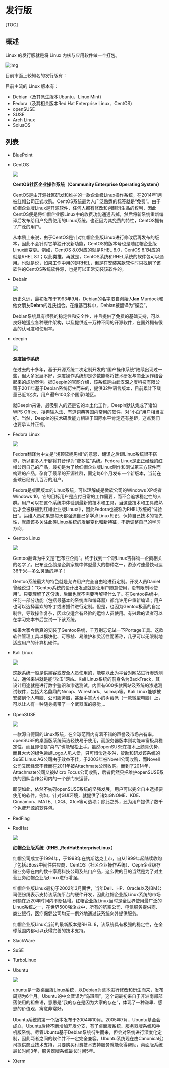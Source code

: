 # 发行版

[TOC]

## 概述

Linux 的发行版就是将 Linux 内核与应用软件做一个打包。

![img](../../Image/l/i/linux.jpg)

目前市面上较知名的发行版有：

目前主流的 Linux 版本有：

- Debian（及其派生版本Ubuntu、Linux Mint）
- Fedora（及其相关版本Red Hat Enterprise Linux、CentOS）
- openSUSE
- SUSE
- Arch Linux
- SolusOS

## 列表

* BluePoint

* CentOS

  ![](../../Image/c/centos.jpg)

  **CentOS社区企业操作系统（Community Enterprise Operating System）**

  CentOS是由开源社区研发和维护的一款企业级Linux操作系统，在2014年1月被红帽公司正式收购。CentOS系统最为人广泛熟悉的标签就是“免费”。由于红帽企业版Linux是开源软件，任何人都有修改和创建衍生品的权利，因此CentOS便是将红帽企业版Linux中的收费功能通通去掉，然后将新系统重新编译后发布给用户免费使用的Linux系统。也正因为其免费的特性，CentOS拥有了广泛的用户。

  从本质上来说，由于CentOS是针对红帽企业版Linux进行修改后再发布的版本，因此不会针对它单独开发新功能，CentOS的版本号也是随红帽企业版Linux而变更。例如，CentOS 8.0对应的就是RHEL 8.0，CentOS 8.1对应的就是RHEL  8.1；以此类推。再就是，CentOS系统和RHEL系统的软件包可以通用。也就是说，如果工作中用的是RHEL，但是在安装某款软件时只找到了该软件的CentOS系统软件源，也是可以正常安装该软件的。

* Debain

  ![](../../Image/d/debian.png)

  历史久远，最初发布于1993年9月。Debian的名字取自创始人**Ian** Murdock和他女朋友**Deb**ra的姓氏组合。在维基百科中，Debian被翻译为“蝶变”。

  Debian系统具有很强的稳定性和安全性，并且提供了免费的基础支持，可以良好地适应各种硬件架构，以及提供近十万种不同的开源软件，在国外拥有很高的认可度和使用率。

* deepin

  ![](../../Image/d/deepin.png)

  **深度操作系统**

  在过去的十多年，基于开源系统二次定制开发的“国产操作系统”陆续出现过一些，但大多发展不好，深度操作系统却是少数能够将技术研发与商业运作结合起来的成功案例。据Deepin的官网介绍，该系统是由武汉深之度科技有限公司于2011年基于Debian系统衍生而来的，提供32种语言版本，目前累计下载量已近1亿次，用户遍布100余个国家/地区。

  就Deepin来讲，最吸引人的还是它的本土化工作。Deepin默认集成了诸如WPS  Office、搜狗输入法、有道词典等国内常用的软件，对“小白”用户相当友好。当然，Deepin的技术研发能力相较于国际水平肯定还有差距，这点我们也要承认并正视。

* Fedora Linux

  ![](../../Image/f/fedora.png)

  Fedora翻译为中文是“浅顶软呢男帽”的意思，翻译之后跟Linux系统很不搭界，所以更多人干脆将其音译为“费多拉”系统。Fedora  Linux是正正经经的红帽公司自己的产品，最初是为了给红帽企业版Linux制作和测试第三方软件而构建的产品，孕育了最早的开源社群，固定每6个月发布一个新版本，当前在全球已经有几百万的用户。

  Fedora是桌面版本的Linux系统，可以理解成是微软公司的Windows XP或者Windows  10。它的目标用户是应付日常的工作需要，而不会追求稳定性的人群。用户可以在这个系统中体验到最新的技术和工具，当这些技术和工具成熟后才会被移植到红帽企业版Linux中，因此Fedora也被称为RHEL系统的“试验田”。运维人员如果想每天都强迫自己多学点Linux知识，保持自己技术的领先性，就应该多关注此类Linux系统的发展变化和新特征，不断调整自己的学习方向。

* Gentoo Linux

  ![](../../Image/g/Gentoo.png)

  Gentoo翻译为中文是“巴布亚企鹅”。终于找到一个跟Linux吉祥物—企鹅相关的名字了。巴布亚企鹅是企鹅家族中体型最大的物种之一，游泳时速最快可达36千米—多么灵活的胖子！

  Gentoo系统最大的特色就是允许用户完全自由地进行定制。开发人员Daniel曾经说过：“Gentoo系统的设计出发点就是让用户随意使用，没有限制地使用”。只要理解了这句话，后面也就不需要再解释什么了。在Gentoo系统中，任何一部分功能（包括最基本的系统库和编译器）都允许用户重新编译；用户也可以选择喜欢的补丁或者插件进行定制。但是，也因为Gentoo极高的自定制性，导致操作复杂，因此仅适合有经验的运维人员使用。有兴趣的读者可以在学习完本书后尝试一下该系统。

  如果大家今后真的安装了Gentoo系统，千万别忘记试一下Portage工具。这款软件管理工具以模块化、可移植、易维护和灵活性而著称，几乎可以无限制地适应用户的计算机硬件。

* Kali Linux

  ![](../../Image/k/kali.jpg)

  这款系统一般是供黑客或安全人员使用的，能够以此为平台对网站进行渗透测试，通俗来讲就是能“攻击”网站。Kali  Linux系统的前身名为BackTrack，其设计用途就是进行数字鉴识和渗透测试，内置有600多款网站及系统的渗透测试软件，包括大名鼎鼎的Nmap、Wireshark、sqlmap等。Kali  Linux能够被安装到个人电脑、公司服务器，甚至手掌大小的树莓派（一款微型电脑）上，可以让人有一种随身携带了一个武器库的感觉，。

* OpenSUSE

  ![](../../Image/o/OpenSUSE.png)

  一款源自德国的Linux系统，在全球范围内有着不错的声誉及市场占有率。openSUSE的桌面版系统简洁轻快易于使用，而服务器版本则功能丰富极具稳定性，而且即便是“菜鸟”也能轻松上手。虽然openSUSE在技术上颇具优势，而且大大的绿色蜥蜴Logo人见人爱，只可惜命途多舛，赞助和研发该系统的SuSE Linux  AG公司由于效益不佳，于2003年被Novell公司收购，而Novell公司又因经营不佳而在2011年被Attachmate公司收购。而到了2014年，Attachmate公司又被Micro Focus公司收购，后者仍然只把维护openSUSE系统的团队当作公司内的一个部门来运营。

  即便如此，依然不妨碍openSUSE系统的坚强发展，用户可以完全自主选择要使用的软件。例如，针对GUI环境，就提供了诸如GNOME、KDE、Cinnamon、MATE、LXQt、Xfce等可选项；除此之外，还为用户提供了数千个免费开源的软件包。

* RedFlag

* RedHat

  ![](../../Image/r/e/redhat.png)

  **红帽企业版系统（RHEL,RedHatEnterpriseLinux）**

  红帽公司成立于1994年，于1998年在纳斯达克上市，自从1999年起陆续收购了包括JBoss中间件供应商、CentOS（社区企业操作系统）、Ceph企业级存储业务等在内的数十家高科技公司及热门产品，这么做的目的当然是为了对主营业务红帽企业版Linux进行增强。

  红帽企业版Linux最初于2002年3月面世，当年Dell、HP、Oracle以及IBM公司便纷纷表示支持该系统平台的硬件开发，因此红帽企业版Linux系统的市场份额在近20年时间内不断猛增。红帽企业版Linux当时是全世界使用最广泛的Linux系统之一，在世界500强企业中，所有的航空公司、电信服务提供商、商业银行、医疗保健公司均无一例外地通过该系统向外提供服务。

  红帽企业版Linux当前的最新版本是RHEL 8，该系统具有极强的稳定性，在全球范围内都可以获得完善的技术支持。

* SlackWare

* SuSE

* TurboLinux

* Ubuntu

  ![](../../Image/u/ubuntu.png)

  ubuntu是一款桌面版Linux系统，以Debian为蓝本进行修改和衍生而来，发布周期为6个月。Ubuntu的中文音译为“乌班图”，这个词最初来自于非洲南部部落使用的祖鲁语，意思是“我的存在是因为大家的存在”，体现了一种谦卑、感恩的价值观，寓意非常好。

  Ubuntu系统的第一个版本发布于2004年10月。2005年7月，Ubuntu基金会成立，Ubuntu后续不断增加开发分支，有了桌面版系统、服务器版系统和手机版系统。尽管Ubuntu基于Debian系统衍生而来，但会对系统进行深度化定制，因此两者之间的软件并不一定完全兼容。Ubuntu系统现在由Canonical公司提供商业技术支持，只要购买付费技术支持服务就能获得帮助，桌面版系统最长时间3年，服务器版系统最长时间5年。

* Xterm
